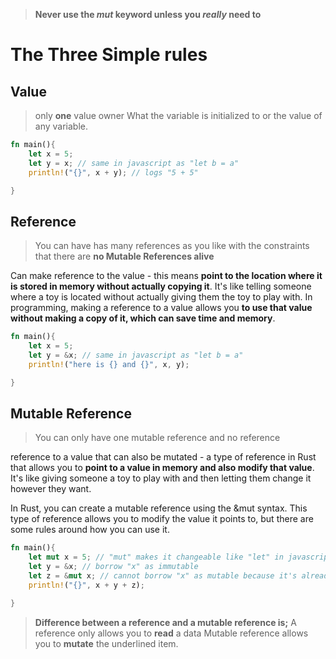 > **Never use the _mut_ keyword unless you _really_ need to**

# The Three Simple rules

## Value

> only **one** value owner
> What the variable is initialized to or the value of any variable.

```rs
fn main(){
    let x = 5;
    let y = x; // same in javascript as "let b = a"
    println!("{}", x + y); // logs "5 + 5"

}
```

## Reference

> You can have has many references as you like with the constraints that there are **no Mutable References alive**

Can make reference to the value - this means **point to the location where it is stored in memory without actually copying it**. It's like telling someone where a toy is located without actually giving them the toy to play with. In programming, making a reference to a value allows you **to use that value without making a copy of it, which can save time and memory**.

```rs
fn main(){
    let x = 5;
    let y = &x; // same in javascript as "let b = a"
    println!("here is {} and {}", x, y);

}
```

## Mutable Reference

> You can only have one mutable reference and no reference

reference to a value that can also be mutated - a type of reference in Rust that allows you to **point to a value in memory and also modify that value**. It's like giving someone a toy to play with and then letting them change it however they want.

In Rust, you can create a mutable reference using the &mut syntax. This type of reference allows you to modify the value it points to, but there are some rules around how you can use it.

```rs
fn main(){
    let mut x = 5; // "mut" makes it changeable like "let" in javascript
    let y = &x; // borrow "x" as immutable
    let z = &mut x; // cannot borrow "x" as mutable because it's already borrowed as immutable
    println!("{}", x + y + z);

}
```

> **Difference between a reference and a mutable reference is;**
> A reference only allows you to **read** a data
> Mutable reference allows you to **mutate** the underlined item.
